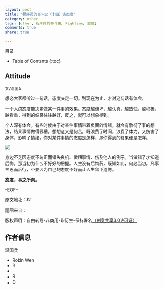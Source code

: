 ```yaml
---
layout: post
title: "程序员的奋斗史（十四）谈态度"
category: other
tags: [other, 程序员的奋斗史, Fighting, 态度]
comments: true
share: true

---
```



目录

* Table of Contents
{:toc}

## Attitude ##

`文/温国兵`

想必大家都听过一句话，态度决定一切。到现在为止，才对这句话有体会。

一个人的态度能决定做某一件事的效果。态度越谦卑，越认真，越热忱，越积极，越看重，得到的结果往往越好，反之，就可以想象得到。

个人深有体会。有些时候由于对某件事情带着负面的情绪，就会有敷衍了事的想法，结果事情做得很糟。想想这又是何苦，既浪费了时间，浪费了体力，又伤害了身体，影响了情绪。你对某件事情的态度是怎样，那你得到的结果便是怎样。

![](http://i.imgur.com/D21r12r.png)

身边不乏因态度不端正而错失良机、做糟事情、伤及他人的例子。当做错了才知道后悔，那当初为什么不好好的把握。人生没有后悔药，既知如此，何必当初。凡事三思而后行，不要因为自己的态度不好而让人生留下遗憾。

**态度，事之所向。**

–EOF–

原文地址：<a href="http://blog.csdn.net/justdb/article/details/8702909" target="_blank"><img src="http://i.imgur.com/BROigUO.jpg" title="程序员的奋斗史（十四）谈态度" height="16px" width="16px" border="0" alt="程序员的奋斗史（十四）谈态度" /></a>

题图来自：<a href="http://www.bluebeards-revenge.co.uk/blog/tag/attitude/" target="_blank"><img src="http://i.imgur.com/SBHat3T.png" title="" height="16px" width="16px" border="0" alt="" /></a>

版权声明：自由转载-非商用-非衍生-保持署名<a href="http://creativecommons.org/licenses/by-nc-nd/3.0/deed.zh" target="_blank">（创意共享3.0许可证）</a>

## 作者信息 ##

温国兵

* Robin Wen
* <a href="mailto:dbarobinwen@gmail.com"><img src="http://i.imgur.com/7yOaC7C.png" title="Robin's Gmail" border="0" height="16px" width="16px" alt="Robin's Gmail" /></a>
* <a href="https://github.com/dbarobin" target="_blank"><i class="fa fa-github"></i></a>
* <a href="https://dbarobin.github.io/" target="_blank"><img src="http://i.imgur.com/dEfMkyt.jpg" title="Robin's Blog" border="0" alt="Robin's Blog" height="16px" width="16px" /></a>
* <a href="http://blog.csdn.net/justdb" target="_blank"><img src="http://i.imgur.com/BROigUO.jpg" title="DBA@Robin's CSDN" height="16px" width="16px" border="0" alt="DBA@Robin's CSDN" /></a>
